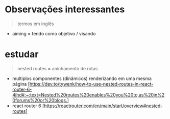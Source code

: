 # Observações interessantes

> termos em inglês
* aiming = tendo como objetivo / visando


# estudar

> nested routes = aninhamento de rotas
* multiplos componentes (dinâmicos) renderizando em uma mesma página [https://dev.to/tywenk/how-to-use-nested-routes-in-react-router-6-4jhd#:~:text=Nested%20routes%20enables%20you%20to,as%20in%20forums%20or%20blogs.]
* react router 6 [https://reactrouter.com/en/main/start/overview#nested-routes]